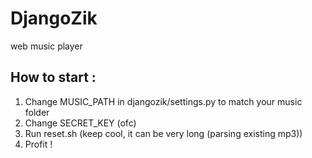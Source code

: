 DjangoZik
=========

web music player

How to start :
--------------
1. Change MUSIC_PATH in djangozik/settings.py to match your music folder
2. Change SECRET_KEY (ofc)
3. Run reset.sh (keep cool, it can be very long (parsing existing mp3))
4. Profit !

